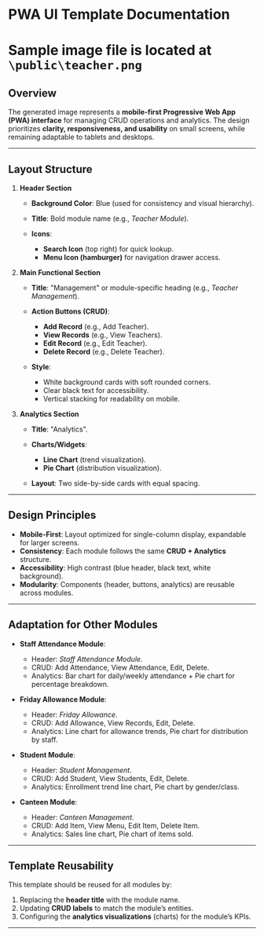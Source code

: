 # **PWA UI Template Documentation**

# Sample image file is located at `\public\teacher.png`

## **Overview**

The generated image represents a **mobile-first Progressive Web App (PWA) interface** for managing CRUD operations and analytics. The design prioritizes **clarity, responsiveness, and usability** on small screens, while remaining adaptable to tablets and desktops.

---

## **Layout Structure**

1. **Header Section**

   * **Background Color**: Blue (used for consistency and visual hierarchy).
   * **Title**: Bold module name (e.g., *Teacher Module*).
   * **Icons**:

     * **Search Icon** (top right) for quick lookup.
     * **Menu Icon (hamburger)** for navigation drawer access.

2. **Main Functional Section**

   * **Title**: "Management" or module-specific heading (e.g., *Teacher Management*).
   * **Action Buttons (CRUD)**:

     * **Add Record** (e.g., Add Teacher).
     * **View Records** (e.g., View Teachers).
     * **Edit Record** (e.g., Edit Teacher).
     * **Delete Record** (e.g., Delete Teacher).
   * **Style**:

     * White background cards with soft rounded corners.
     * Clear black text for accessibility.
     * Vertical stacking for readability on mobile.

3. **Analytics Section**

   * **Title**: "Analytics".
   * **Charts/Widgets**:

     * **Line Chart** (trend visualization).
     * **Pie Chart** (distribution visualization).
   * **Layout**: Two side-by-side cards with equal spacing.

---

## **Design Principles**

* **Mobile-First**: Layout optimized for single-column display, expandable for larger screens.
* **Consistency**: Each module follows the same **CRUD + Analytics** structure.
* **Accessibility**: High contrast (blue header, black text, white background).
* **Modularity**: Components (header, buttons, analytics) are reusable across modules.

---

## **Adaptation for Other Modules**

* **Staff Attendance Module**:

  * Header: *Staff Attendance Module*.
  * CRUD: Add Attendance, View Attendance, Edit, Delete.
  * Analytics: Bar chart for daily/weekly attendance + Pie chart for percentage breakdown.

* **Friday Allowance Module**:

  * Header: *Friday Allowance*.
  * CRUD: Add Allowance, View Records, Edit, Delete.
  * Analytics: Line chart for allowance trends, Pie chart for distribution by staff.

* **Student Module**:

  * Header: *Student Management*.
  * CRUD: Add Student, View Students, Edit, Delete.
  * Analytics: Enrollment trend line chart, Pie chart by gender/class.

* **Canteen Module**:

  * Header: *Canteen Management*.
  * CRUD: Add Item, View Menu, Edit Item, Delete Item.
  * Analytics: Sales line chart, Pie chart of items sold.

---

## **Template Reusability**

This template should be reused for all modules by:

1. Replacing the **header title** with the module name.
2. Updating **CRUD labels** to match the module’s entities.
3. Configuring the **analytics visualizations** (charts) for the module’s KPIs.

---

